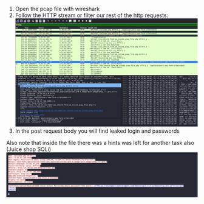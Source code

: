 1. Open the pcap file with wireshark
2. Follow the HTTP stream or filter our rest of the http requests:
![alt text](image.png)
3. In the post request body you will find leaked login and passwords

Also note that inside the file there was a hints was left for another task also (Juice shop SQLi)
![alt text](image-1.png) 